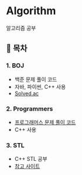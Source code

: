 # Algorithm
알고리즘 공부

## :page_with_curl: 목차
### 1. BOJ
- 백준 문제 풀이 코드
- 자바, 파이썬, C++ 사용
- [Solved.ac](solved.ac/profile/white0424, "Solved.ac")

### 2. Programmers
- [프로그래머스 문제 풀이 코드](school.programmers.co.kr/learn/challenges?tab=algorithm_practice_kit, "코딩테스트 고득점 Kit")
- C++ 사용

### 3. STL
- C++ STL 공부
- [참고 사이트](modoocode.com/category/C++, "모두의 코드")
